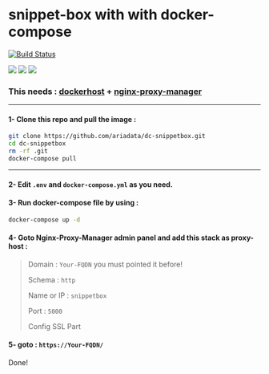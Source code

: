 # snippet-box with with docker-compose
[![Build Status](https://files.ariadata.co/file/ariadata_logo.png)](https://ariadata.co)

![](https://img.shields.io/github/stars/ariadata/dc-snippetbox.svg)
![](https://img.shields.io/github/watchers/ariadata/dc-snippetbox.svg)
![](https://img.shields.io/github/forks/ariadata/dc-snippetbox.svg)

### This needs : [dockerhost](https://github.com/ariadata/dockerhost-sh) + [nginx-proxy-manager](https://github.com/ariadata/dc-nginxproxymanager)

---
#### 1- Clone this repo and pull the image :
```sh
git clone https://github.com/ariadata/dc-snippetbox.git
cd dc-snippetbox
rm -rf .git
docker-compose pull
```
---
#### 2- Edit `.env` and `docker-compose.yml` as you need.

#### 3- Run docker-compose file by using :
```sh
docker-compose up -d
```
#### 4- Goto Nginx-Proxy-Manager admin panel and add this stack as proxy-host :
> Domain : `Your-FQDN` you must pointed it before!
> 
> Schema : `http`
> 
> Name or IP : `snippetbox`
> 
> Port : `5000`
>
> Config SSL Part

#### 5- goto : `https://Your-FQDN/`

Done!


